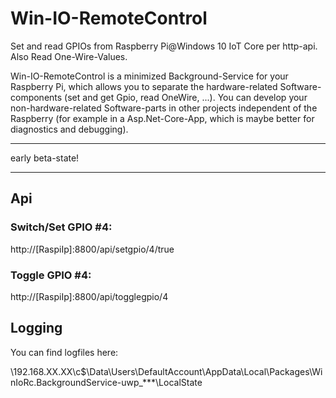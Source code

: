 # Win-IO-RemoteControl
Set and read GPIOs from Raspberry Pi@Windows 10 IoT Core per http-api. Also Read One-Wire-Values.

Win-IO-RemoteControl is a minimized Background-Service for your Raspberry Pi, which allows you to separate the hardware-related Software-components (set and get Gpio, read OneWire, ...). You can develop your non-hardware-related Software-parts in other projects independent of the Raspberry (for example in a Asp.Net-Core-App, which is maybe better for diagnostics and debugging).

***
early beta-state!
***

## Api

### Switch/Set GPIO #4:

http://[RaspiIp]:8800/api/setgpio/4/true

### Toggle GPIO #4:

http://[RaspiIp]:8800/api/togglegpio/4

## Logging

You can find logfiles here:

\\192.168.XX.XX\c$\Data\Users\DefaultAccount\AppData\Local\Packages\WinIoRc.BackgroundService-uwp_***\LocalState
